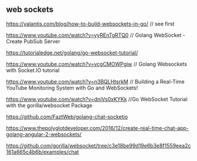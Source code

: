 ## web sockets

https://yalantis.com/blog/how-to-build-websockets-in-go/ // see first

https://www.youtube.com/watch?v=yyREnTgRTQ0 // Golang WebSocket - Create PubSub Server

https://tutorialedge.net/golang/go-websocket-tutorial/

https://www.youtube.com/watch?v=ycgCMOWPgiw // Golang Websockets with Socket.IO tutorial

https://www.youtube.com/watch?v=n3BQLHtsrkM // Building a Real-Time YouTube Monitoring System with Go and WebSockets!

https://www.youtube.com/watch?v=dniVs0xKYKk //Go WebSocket Tutorial with the gorilla/websocket Package

https://github.com/FaztWeb/golang-chat-socketio

https://www.thepolyglotdeveloper.com/2016/12/create-real-time-chat-app-golang-angular-2-websockets/

https://github.com/gorilla/websocket/tree/c3e18be99d19e6b3e8f1559eea2c161a665c4b6b/examples/chat

